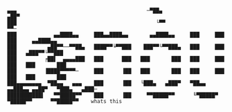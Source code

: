 
    ▄▄▄                                          ─▀██▄                                     ▄██▀
    ███                                             └▀▀                                   ▀▀─
    ███            ▄▄████▄▄     ███▄▄████▄▄       ▄▄████▄▄     ███     ███     ███     ▄▄████▄▄
    ███          ▄██▀▀──▀▀██▄   ████▀▀╘▀▀███    ███▀▀└▀▀███▄   ███     ███     ███   ▄███▀▀└▀▀███
    ███         ╒██▌  ▄▄▄▄███   ███      ███   ███       ███   ███     ███     ███   ███       ███
    ███         ▐████▀▀▀▀▀─     ███      ▐██   ███       ███   ███     ███     ███   ███       ███
    ███▄▄▄▄▄▄▄▄  ▀██▄▄   ▄▄▄    ███      ▐██   └███▄   ▄███▀   ▀██▄▄ ▄▄███▄▄ ▄▄██▀   ▀███▄   ▄███─
    ███████████▌   ▀▀█████▀▀    ███      ▐██     ▀▀█████▀▀      ╙▀█████▀ ▀█████▀▀      ▀▀█████▀▀    whats this
     
